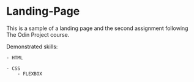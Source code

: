 # Landing-Page

This is a sample of a landing page and the second assignment following The Odin Project course.

Demonstrated skills:

    - HTML
    
    - CSS
        - FLEXBOX